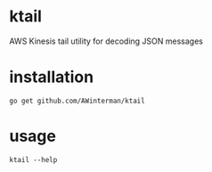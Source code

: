 # ktail

AWS Kinesis tail utility for decoding JSON messages

# installation

```
go get github.com/AWinterman/ktail
```

# usage

```
ktail --help
```


